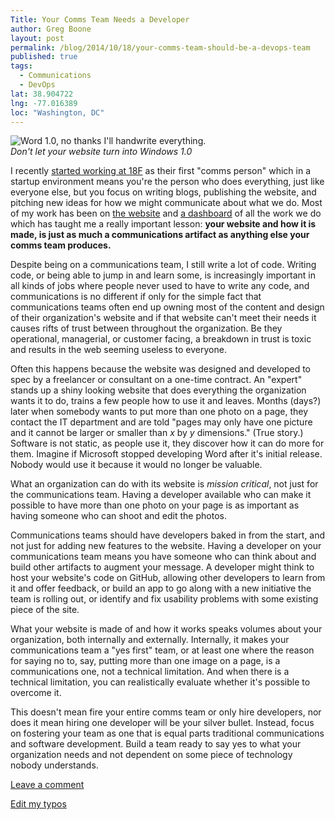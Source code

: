 ```yaml
---
Title: Your Comms Team Needs a Developer
author: Greg Boone
layout: post
permalink: /blog/2014/10/18/your-comms-team-should-be-a-devops-team
published: true
tags:
  - Communications
  - DevOps
lat: 38.904722
lng: -77.016389
loc: "Washington, DC"
---
```

![Word 1.0, no thanks I'll handwrite everything.](http://archive.wired.com/images/article/full/2008/11/ms_630px.jpg)
<br>_Don't let your website turn into Windows 1.0_

I recently [started working at 18F](2014-09-05-18f-hacking-bureaucracy) as
their first "comms person" which in a startup environment means you're the
person who does everything, just like everyone else, but you focus on
writing blogs, publishing the website, and pitching new ideas for how we
might communicate about what we do. Most of my work has been on [the
website](https://github.com/18f/18f.gsa.gov) and [a
dashboard](https://github.com/18f/dashboard) of all the work we do which has
taught me a really important lesson: __your website and how it is made, is
just as much a communications artifact as anything else your comms team
produces.__

Despite being on a communications team, I still write a lot of code. Writing
code, or being able to jump in and learn some, is increasingly important in
all kinds of jobs where people never used to have to write any code, and
communications is no different if only for the simple fact that
communications teams often end up owning most of the content and design of
their organization's website and if that website can't meet their needs it
causes rifts of trust between throughout the organization. Be they
operational, managerial, or customer facing, a breakdown in trust is toxic
and results in the web seeming useless to everyone.

Often this happens because the website was designed and developed to spec by
a freelancer or consultant on a one-time contract. An "expert" stands up a
shiny looking website that does everything the organization wants it to do,
trains a few people how to use it and leaves. Months (days?) later when
somebody wants to put more than one photo on a page, they contact the IT
department and are told "pages may only have one picture and it cannot be
larger or smaller than _x_ by _y_ dimensions." (True story.) Software is not
static, as people use it, they discover how it can do more for them. Imagine
if Microsoft stopped developing Word after it's initial release. Nobody
would use it because it would no longer be valuable.

What an organization can do with its website is _mission critical_, not just
for the communications team. Having a developer available who can make it
possible to have more than one photo on your page is as important as having
someone who can shoot and edit the photos.

Communications teams should have developers baked in from the start, and not
just for adding new features to the website. Having a developer on your
communications team means you have someone who can think about and build
other artifacts to augment your message. A developer might think to host
your website's code on GitHub, allowing other developers to learn from it
and offer feedback, or build an app to go along with a new initiative the
team is rolling out, or identify and fix usability problems with some
existing piece of the site.  

What your website is made of and how it works speaks volumes about your organization, both internally and externally. Internally, it makes your communications team a "yes first" team, or at least one where the reason for saying no to, say, putting more than one image on a page, is a communications one, not a technical limitation. And when there is a technical limitation, you can realistically evaluate whether it's possible to overcome it.

This doesn't mean fire your entire comms team or only hire developers, nor does it mean hiring one developer will be your silver bullet. Instead, focus on fostering your team as one that is equal parts traditional communications and software development. Build a team ready to say yes to what your organization needs and not dependent on some piece of technology nobody understands.

[Leave a comment](https://github.com/gboone/gboone.github.io/issues/new/)

[Edit my typos](https://github.com/gboone/gboone.github.io/pulls/new/)
